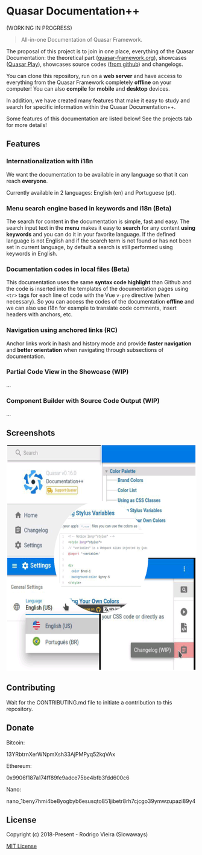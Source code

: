 # Quasar Documentation++
(WORKING IN PROGRESS)

> All-in-one Documentation of Quasar Framework.

The proposal of this project is to join in one place, everything of the Quasar Documentation: the theoretical part ([quasar-framework.org](https://quasar-framework.org/ "quasar-framework.org")), showcases ([Quasar Play](https://quasar-framework.org/quasar-play/android/index.html#/showcase "Quasar Play")),  showcases source codes ([from github](https://github.com/quasarframework/quasar-play/tree/dev/src/pages/showcase "from github")) and changelogs.

You can clone this repository, run on a **web server** and have access to everything from the Quasar Framework completely **offline** on your computer!
You can also **compile** for **mobile** and **desktop** devices.

In addition, we have created many features that make it easy to study and search for specific information within the Quasar Documentation++.

Some features of this documentation are listed below!
See the projects tab for more details!

## Features
### Internationalization with i18n
We want the documentation to be available in any language so that it can reach **everyone**.

Currently available in 2 languages: English (en) and Portuguese (pt).

### Menu search engine based in keywords and i18n (Beta)
The search for content in the documentation is simple, fast and easy.
The search input text in the **menu** makes it easy to **search** for any content **using keywords** and you can do it in your favorite language.
If the defined language is not English and if the search term is not found or has not been set in current language, by default a search is still performed using keywords in English.

### Documentation codes in local files (Beta)
This documentation uses the same **syntax code highlight** than Github and the code is inserted into the templates of the documentation pages using `<tr>` tags for each line of code with the Vue `v-pre` directive (when necessary). So you can access the codes of the documentation **offline** and we can also use i18n for example to translate code comments, insert headers with anchors, etc.

### Navigation using anchored links (RC)
Anchor links work in hash and history mode and provide **faster navigation** and **better orientation** when navigating through subsections of documentation.

### Partial Code View in the Showcase (WIP)
...

### Component Builder with Source Code Output (WIP)
...

## Screenshots
<p align="center">
  <img src="src/assets/screenshot/general.png" width="600" height="600" />
</p>

## Contributing
Wait for the CONTRIBUTING.md file to initiate a contribution to this repository.

## Donate
Bitcoin:

13YRbtrnXerWNpmXsh33AjPMPyq52kqVAx

Ethereum:

0x9906f187a174ff89fe9adce75be4bfb3fdd600c6

Nano:

nano_1beny7hmi4be8yogbyb6esusqto851jibetr8rh7cjcgo39ymwzupazi89y4

## License
Copyright (c) 2018-Present - Rodrigo Vieira (Slowaways)

[MIT License](http://en.wikipedia.org/wiki/MIT_License)
